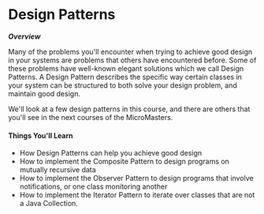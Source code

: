 # Design Patterns

**_Overview_**

Many of the problems you'll encounter when trying to achieve good design in your systems are problems that others have encountered before. Some of these problems have well-known elegant solutions which we call Design Patterns. A Design Pattern describes the specific way certain classes in your system can be structured to both solve your design problem, and maintain good design. 

We'll look at a few design patterns in this course, and there are others that you'll see in the next courses of the MicroMasters.

#### Things You'll Learn

- How Design Patterns can help you achieve good design
- How to implement the Composite Pattern to design programs on mutually recursive data
- How to implement the Observer Pattern to design programs that involve notifications, or one class monitoring another
- How to implement the Iterator Pattern to iterate over classes that are not a Java Collection. 